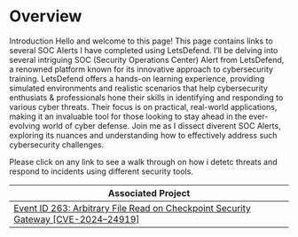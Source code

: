 # Overview

Introduction Hello and welcome to this page! This page contains links to several SOC Alerts I have completed using LetsDefend. I’ll be delving into several intriguing SOC (Security Operations Center) Alert from LetsDefend, a renowned platform known for its innovative approach to cybersecurity training. LetsDefend offers a hands-on learning experience, providing simulated environments and realistic scenarios that help cybersecurity enthusiats & professionals  hone their skills in identifying and responding to various cyber threats. Their focus is on practical, real-world applications, making it an invaluable tool for those looking to stay ahead in the ever-evolving world of cyber defense. Join me as I dissect diverent SOC Alerts, exploring its nuances and understanding how to effectively address such cybersecurity challenges.

Please click on any link to see a walk through on how i detetc threats and respond to incidents using different security tools.


| Associated Project         |
|----------------------------|
<a href="https://github.com/CyberBibs/Event-ID-263-Arbitrary-File-Read-on-Checkpoint-Security-Gateway-CVE-2024-24919-/blob/main/README.md">Event ID 263: Arbitrary File Read on Checkpoint Security Gateway [CVE-2024–24919]</a>|

